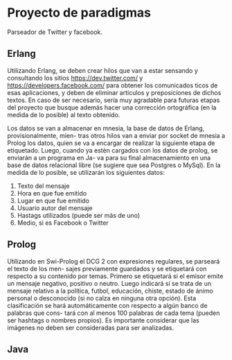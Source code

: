 # Proyecto de paradigmas

Parseador de Twitter y facebook.

## Erlang

Utilizando Erlang, se deben crear hilos que van a estar sensando y consultando los sitios
https://dev.twitter.com/ y https://developers.facebook.com/ para obtener los comunicados
ticos de esas aplicaciones, y deben de eliminar artículos y preposiciones de dichos textos.
En caso de ser necesario, sería muy agradable para futuras etapas del proyecto que busque
además hacer una corrección ortográfica (en la medida de lo posible) al texto obtenido.

Los datos se van a almacenar en mnesia, la base de datos de Erlang, provisionalmente, mien-
tras otros hilos van a enviar por socket de mnesia a Prolog los datos, quien se va a encargar
de realizar la siguiente etapa de etiquetado.
Luego, cuando ya estén cargados con los datos de prolog, se enviarán a un programa en Ja-
va para su final almacenamiento en una base de datos relacional libre (se sugiere que sea
Postgres o MySql).
En la medida de lo posible, se utilizarán los siguientes datos:
1. Texto del mensaje
2. Hora en que fue emitido
3. Lugar en que fue emitido
4. Usuario autor del mensaje
5. Hastags utilizados (puede ser más de uno)
6. Medio, si es Facebook o Twitter

## Prolog

Utilizando en Swi-Prolog el DCG 2 con expresiones regulares, se parseará el texto de los men-
sajes previamente guardados y se etiquetará con respecto a su contenido por temas. Primero
se etiquetará si el emisor emite un mensaje negativo, positivo o neutro. Luego indicará si se
trata de un mensaje relativo a la política, futbol, educación, chiste, estado de ánimo personal
o desconocido (si no calza en ninguna otra opción).
Esta clasificación se hará automáticamente con respecto a algún banco de palabras que cons-
tará con al menos 100 palabras de cada tema (pueden ser hashtags o nombres propios). Es
importante considerar que las imágenes no deben ser consideradas para ser analizadas.

## Java




